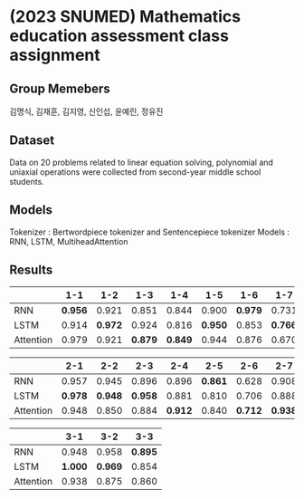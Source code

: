 # (2023 SNUMED) Mathematics education assessment class assignment

## Group Memebers
김명식, 김재훈, 김지영, 신인섭, 윤예린, 정유진

## Dataset

Data on 20 problems related to linear equation solving, polynomial and uniaxial operations were collected from second-year middle school students.

## Models
Tokenizer : Bertwordpiece tokenizer and Sentencepiece tokenizer
Models : RNN, LSTM, MultiheadAttention

## Results

|  | **1-1** | **1-2** | **1-3** | **1-4** | **1-5** | **1-6** | **1-7** | **1-8** |
| --- | --- | --- | --- | --- | --- | --- | --- | --- |
| RNN | **0.956** | 0.921 | 0.851 | 0.844 | 0.900 | **0.979** | 0.731 | 0.586 |
| LSTM | 0.914 | **0.972**  | 0.924 | 0.816 | **0.950** | 0.853 | **0.766** | **0.744**|
| Attention | 0.979 | 0.921 | **0.879** | **0.849** | 0.944 | 0.876 | 0.670 | 0.706 |

|  | **2-1** | **2-2** | **2-3** | **2-4** | **2-5** | **2-6** | **2-7** | **2-8** | **2-9**|
| --- | --- | --- | --- | --- | --- | --- | --- | --- | --- |
| RNN | 0.957 | 0.945 | 0.896 | 0.896 | **0.861** | 0.628 | 0.908 | 0.741 | 0.797 | 
| LSTM | **0.978** | **0.948** | **0.958** | 0.881 | 0.810 | 0.706 | 0.888 | **0.817** | 0.834 |
| Attention | 0.948 | 0.850 | 0.884 | **0.912** | 0.840 | **0.712** | **0.938** | 0.769 | **0.843**|

|  | **3-1** | **3-2** | **3-3** |
| --- | --- | --- | --- |
| RNN | 0.948 | 0.958 | **0.895** |
| LSTM | **1.000** | **0.969** | 0.854 |
| Attention | 0.938 | 0.875 | 0.860 |
